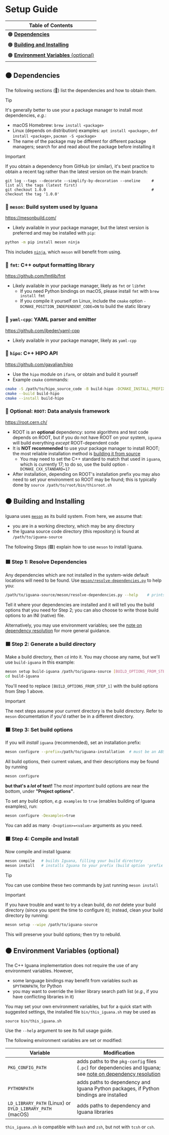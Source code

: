 # Setup Guide

| **Table of Contents**                           |
| ---                                             |
| 🟠 [**Dependencies**](#dependencies)            |
| 🟠 [**Building and Installing**](#building)     |
| 🟠 [**Environment Variables** (optional)](#env) |

<a name="dependencies"></a>
## 🟠 Dependencies

The following sections (🔶) list the dependencies and how to obtain them.

> [!TIP]
> It's generally better to use your a package manager to install most dependencies, _e.g._:
> - macOS Homebrew: `brew install <package>`
> - Linux (depends on distribution) examples: `apt install <package>`, `dnf install <package>`, `pacman -S <package>`
> - The name of the package may be different for different package managers; search for and read about the package before installing it

> [!IMPORTANT]
> If you obtain a dependency from GitHub (or similar), it's best practice to obtain a recent tag rather than the latest version on the main branch:
> ```
> git log --tags --decorate --simplify-by-decoration --oneline     # list all the tags (latest first)
> git checkout 1.0.0                                               # checkout the tag '1.0.0'
> ```

### 🔶 `meson`: Build system used by Iguana
<https://mesonbuild.com/>
- Likely available in your package manager, but the latest version is preferred and may be installed with `pip`:
```bash
python -m pip install meson ninja
```
This includes [`ninja`](https://ninja-build.org/), which `meson` will benefit from using. 

### 🔶 `fmt`: C++ output formatting library
<https://github.com/fmtlib/fmt>
- Likely available in your package manager, likely as `fmt` or `libfmt`
  - If you need Python bindings on macOS, please install `fmt` with `brew install fmt`
  - If you compile it yourself on Linux, include the `cmake` option `-DCMAKE_POSITION_INDEPENDENT_CODE=ON` to build the static library

### 🔶 `yaml-cpp`: YAML parser and emitter
<https://github.com/jbeder/yaml-cpp>
- Likely available in your package manager, likely as `yaml-cpp`

### 🔶 `hipo`: C++ HIPO API
<https://github.com/gavalian/hipo>
- Use the `hipo` module on `ifarm`, or obtain and build it yourself
- Example `cmake` commands:
```bash
cmake -S /path/to/hipo_source_code -B build-hipo -DCMAKE_INSTALL_PREFIX=/path/to/hipo_installation
cmake --build build-hipo
cmake --install build-hipo
```

### 🔶 Optional: `ROOT`: Data analysis framework
<https://root.cern.ch/>
- ROOT is an **optional** dependency: some algorithms and test code depends on ROOT, but if you do not
  have ROOT on your system, `iguana` will build everything _except_ ROOT-dependent code
- It is **NOT recommended** to use your package manager to install ROOT; the most reliable installation
  method is [building it from source](https://root.cern/install/build_from_source/)
  - You may need to set the C++ standard to match that used in `iguana`, which is currently 17; to do so,
    use the build option `-DCMAKE_CXX_STANDARD=17`
- After installation, depending on ROOT's installation prefix you may also need to set your environment so
  ROOT may be found; this is typically done by `source /path/to/root/bin/thisroot.sh`

<a name="building"></a>
## 🟠 Building and Installing

Iguana uses [`meson`](https://mesonbuild.com/) as its build system. From here, we assume that:
- you are in a working directory, which may be any directory
- the Iguana source code directory (this repository) is found at `/path/to/iguana-source`

The following Steps (🟩) explain how to use `meson` to install Iguana.

### 🟩 Step 1: Resolve Dependencies

Any dependencies which are not installed in the system-wide default locations will need to be found.
Use [`meson/resolve-dependencies.py`](../meson/resolve-dependencies.py) to help you:
```bash
/path/to/iguana-source/meson/resolve-dependencies.py --help    # prints the usage guide
```
Tell it where your dependencies are installed and it will tell you the build options
that you need for Step 2; you can also choose to write those build options to an INI (native) file.

Alternatively, you may use environment variables; see the [note on dependency
resolution](dependency_resolution.md) for more general guidance.


### 🟩 Step 2: Generate a build directory

Make a build directory, then `cd` into it. You may choose any name, but we'll use `build-iguana` in this example:
```bash
meson setup build-iguana /path/to/iguana-source [BUILD_OPTIONS_FROM_STEP_1]
cd build-iguana
```
You'll need to replace `[BUILD_OPTIONS_FROM_STEP_1]` with the build options from Step 1 above.

> [!IMPORTANT]
> The next steps assume your current directory is the build directory. Refer to `meson` documentation if
> you'd rather be in a different directory.

### 🟩 Step 3: Set build options

If you will _install_ `iguana` (recommended), set an installation prefix:
```bash
meson configure --prefix=/path/to/iguana-installation  # must be an ABSOLUTE path
```

All build options, their current values, and their descriptions may be found by running
```bash
meson configure
```
**but that's a _lot_ of text!** The _most important_ build options are near the bottom, under **"Project options"**.

To set any build option, _e.g._ `examples` to `true` (enables building of Iguana examples), run:
```bash
meson configure -Dexamples=true
```
You can add as many `-D<option>=<value>` arguments as you need.

### 🟩 Step 4: Compile and Install
Now compile and install Iguana:
```bash
meson compile   # builds Iguana, filling your build directory
meson install   # installs Iguana to your prefix (build option 'prefix')
```

> [!TIP]
> You can use combine these two commands by just running `meson install`

> [!IMPORTANT]
> If you have trouble and want to try a clean build, do _not_ delete your build directory (since you spent the time to configure it);
> instead, clean your build directory by running:
> ```bash
> meson setup --wipe /path/to/iguana-source
> ```
> This will preserve your build options; then try to rebuild.


<a name="env"></a>
## 🟠 Environment Variables (optional)
The C++ Iguana implementation does not require the use of any environment variables. However,
- some language bindings may benefit from variables such as `$PYTHONPATH`, for Python
- you may want to override the linker library search path list (_e.g._, if you have conflicting libraries in it)

You may set your own environment variables, but for a quick start with suggested settings,
the installed file `bin/this_iguana.sh` may be used as
```
source bin/this_iguana.sh
```
Use the `--help` argument to see its full usage guide.

The following environment variables are set or modified:

| Variable                                                 | Modification                                                                                                                              |
| ---                                                      | ---                                                                                                                                       |
| `PKG_CONFIG_PATH`                                        | adds paths to the `pkg-config` files (`.pc`) for dependencies and Iguana; see [note on dependency resolution](dependency_resolution.md)   |
| `PYTHONPATH`                                             | adds paths to dependency and Iguana Python packages, if Python bindings are installed                                                     |
| `LD_LIBRARY_PATH` (Linux) or `DYLD_LIBRARY_PATH` (macOS) | adds paths to dependency and Iguana libraries                                                                                             |

`this_iguana.sh` is compatible with `bash` and `zsh`, but not with `tcsh` or `csh`.
